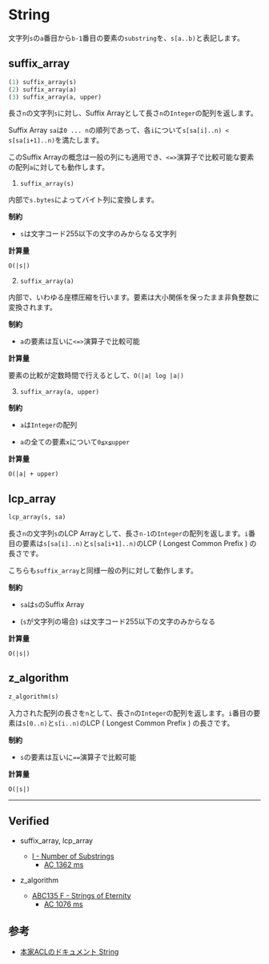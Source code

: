 # String

文字列`s`の`a`番目から`b-1`番目の要素の`substring`を、`s[a..b)`と表記します。

## suffix_array

```ruby
(1) suffix_array(s)
(2) suffix_array(a)
(3) suffix_array(a, upper)
```

長さ`n`の文字列`s`に対し、Suffix Arrayとして長さ`n`の`Integer`の配列を返します。

Suffix Array `sa`は`0 ... n`の順列であって、各`i`について`s[sa[i]..n) < s[sa[i+1]..n)`を満たします。

このSuffix Arrayの概念は一般の列にも適用でき、`<=>`演算子で比較可能な要素の配列`a`に対しても動作します。

1. `suffix_array(s)`

内部で`s.bytes`によってバイト列に変換します。

**制約**

- `s`は文字コード255以下の文字のみからなる文字列

**計算量**

`O(|s|)`

2. `suffix_array(a)`

内部で、いわゆる座標圧縮を行います。要素は大小関係を保ったまま非負整数に変換されます。

**制約**

- `a`の要素は互いに`<=>`演算子で比較可能

**計算量**

要素の比較が定数時間で行えるとして、`O(|a| log |a|)`

3. `suffix_array(a, upper)`

**制約**

- `a`は`Integer`の配列

- `a`の全ての要素`x`について`0≦x≦upper`

**計算量**

`O(|a| + upper)`

## lcp_array

```ruby
lcp_array(s, sa)
```

長さ`n`の文字列`s`のLCP Arrayとして、長さ`n-1`の`Integer`の配列を返します。`i`番目の要素は`s[sa[i]..n)`と`s[sa[i+1]..n)`のLCP ( Longest Common Prefix ) の長さです。

こちらも`suffix_array`と同様一般の列に対して動作します。

**制約**

- `sa`は`s`のSuffix Array

- (`s`が文字列の場合) `s`は文字コード255以下の文字のみからなる

**計算量**

`O(|s|)`

## z_algorithm

```ruby
z_algorithm(s)
```

入力された配列の長さを`n`として、長さ`n`の`Integer`の配列を返します。`i`番目の要素は`s[0..n)`と`s[i..n)`のLCP ( Longest Common Prefix ) の長さです。

**制約**

- `s`の要素は互いに`==`演算子で比較可能

**計算量**

`O(|s|)`

<hr>

## Verified

- suffix_array, lcp_array
  - [I - Number of Substrings](https://atcoder.jp/contests/practice2/tasks/practice2_i)
    - [AC 1362 ms](https://atcoder.jp/contests/practice2/submissions/17194669)

- z_algorithm
  - [ABC135 F - Strings of Eternity](https://atcoder.jp/contests/abc135/tasks/abc135_f)
    - [AC 1076 ms](https://atcoder.jp/contests/abc135/submissions/16656965)

## 参考

- [本家ACLのドキュメント String](https://atcoder.github.io/ac-library/master/document_ja/string.html)

